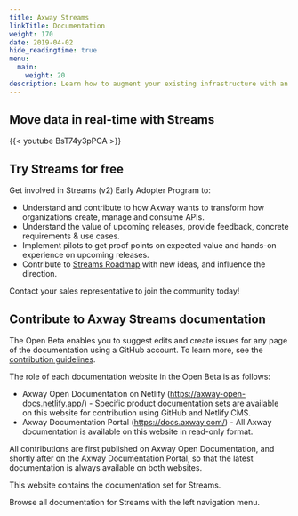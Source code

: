 ```yaml
---
title: Axway Streams
linkTitle: Documentation
weight: 170
date: 2019-04-02
hide_readingtime: true
menu:
  main:
    weight: 20
description: Learn how to augment your existing infrastructure with an event hub that facilitates the exchange of messages/events between devices, (micro) services and applications. Go beyond the traditional request-response paradigm and its limitations. Streams uses event-driven APIs such as server-sent events (SSE) and Webhooks to help you adopt event-driven integration patterns with your ecosystem.
---
```


## Move data in real-time with Streams

{{< youtube BsT74y3pPCA >}}

## Try Streams for free

Get involved in Streams (v2) Early Adopter Program to:

* Understand and contribute to how Axway wants to transform how organizations create, manage and consume APIs.
* Understand the value of upcoming releases, provide feedback, concrete requirements & use cases.
* Implement pilots to get proof points on expected value and hands-on experience on upcoming releases.
* Contribute to [Streams Roadmap](https://community.axway.com/s/amplify-streams) with new ideas, and influence the direction.

Contact your sales representative to join the community today!

## Contribute to Axway Streams documentation

The Open Beta enables you to suggest edits and create issues for any page of the documentation using a GitHub account. To learn more, see the [contribution guidelines](/docs/contribution_guidelines/).

The role of each documentation website in the Open Beta is as follows:

* Axway Open Documentation on Netlify (<https://axway-open-docs.netlify.app/>) - Specific product documentation sets are available on this website for contribution using GitHub and Netlify CMS.
* Axway Documentation Portal (<https://docs.axway.com/>) - All Axway documentation is available on this website in read-only format.

All contributions are first published on Axway Open Documentation, and shortly after on the Axway Documentation Portal, so that the latest documentation is always available on both websites.

This website contains the documentation set for Streams.

Browse all documentation for Streams with the left navigation menu.
